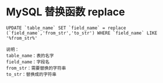 # MySQL 替换函数 replace



```
UPDATE `table_name` SET `field_name` = replace (`field_name`,'from_str','to_str') WHERE `field_name` LIKE '%from_str%'
```
 
```
说明：
table_name：表的名字
field_name：字段名
from_str：需要替换的字符串
to_str：替换成的字符串
```
